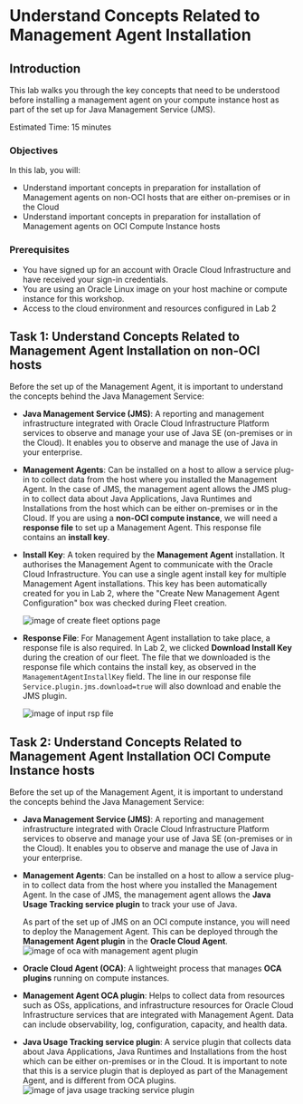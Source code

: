 # Understand Concepts Related to Management Agent Installation

## Introduction

This lab walks you through the key concepts that need to be understood before installing a management agent on your compute instance host as part of the set up for Java Management Service (JMS).

Estimated Time: 15 minutes

### Objectives

In this lab, you will:

* Understand important concepts in preparation for installation of Management agents on non-OCI hosts that are either on-premises or in the Cloud
* Understand important concepts in preparation for installation of Management agents on OCI Compute Instance hosts

### Prerequisites

* You have signed up for an account with Oracle Cloud Infrastructure and have received your sign-in credentials.
* You are using an Oracle Linux image on your host machine or compute instance for this workshop.
* Access to the cloud environment and resources configured in Lab 2


## Task 1: Understand Concepts Related to Management Agent Installation on non-OCI hosts

Before the set up of the Management Agent, it is important to understand the concepts behind the Java Management Service:

* **Java Management Service (JMS)**: A reporting and management infrastructure integrated with Oracle Cloud Infrastructure Platform services to observe and manage your use of Java SE (on-premises or in the Cloud). It enables you to observe and manage the use of Java in your enterprise.

* **Management Agents**: Can be installed on a host to allow a service plug-in to collect data from the host where you installed the Management Agent. In the case of JMS, the management agent allows the JMS plug-in to collect data about Java Applications, Java Runtimes and Installations from the host which can be either on-premises or in the Cloud. If you are using a **non-OCI compute instance**, we will need a **response file** to set up a Management Agent. This response file contains an **install key**.


* **Install Key**: A token required by the **Management Agent** installation. It authorises the Management Agent to communicate with the Oracle Cloud Infrastructure. You can use a single agent install key for multiple Management Agent installations.
This key has been automatically created for you in Lab 2, where the "Create New Management Agent Configuration" box was checked during Fleet creation.

  ![image of create fleet options page](/../images/create-fleet.png)

* **Response File**: For Management Agent installation to take place, a response file is also required. In Lab 2, we clicked **Download Install Key** during the creation of our fleet. The file that we downloaded is the response file which contains the install key, as observed in the `ManagementAgentInstallKey` field. The line in our response file `Service.plugin.jms.download=true` will also download and enable the JMS plugin.

  ![image of input rsp file](/../images/input-rsp-updated.png)

## Task 2: Understand Concepts Related to Management Agent Installation OCI Compute Instance hosts

Before the set up of the Management Agent, it is important to understand the concepts behind the Java Management Service:

* **Java Management Service (JMS)**: A reporting and management infrastructure integrated with Oracle Cloud Infrastructure Platform services to observe and manage your use of Java SE (on-premises or in the Cloud). It enables you to observe and manage the use of Java in your enterprise.

* **Management Agents**: Can be installed on a host to allow a service plug-in to collect data from the host where you installed the Management Agent. In the case of JMS, the management agent allows the **Java Usage Tracking service plugin** to track your use of Java.

  As part of the set up of JMS on an OCI compute instance, you will need to deploy the Management Agent. This can be deployed through the **Management Agent plugin** in the **Oracle Cloud Agent**.
    ![image of oca with management agent plugin](/../images/oca-management-agent-plugin.png)

* **Oracle Cloud Agent (OCA)**: A lightweight process that manages **OCA plugins** running on compute instances.

* **Management Agent OCA plugin**: Helps to collect data from resources such as OSs, applications, and infrastructure resources for Oracle Cloud Infrastructure services that are integrated with Management Agent. Data can include observability, log, configuration, capacity, and health data.

* **Java Usage Tracking service plugin**: A service plugin that collects data about Java Applications, Java Runtimes and Installations from the host which can be either on-premises or in the Cloud. It is important to note that this is a service plugin that is deployed as part of the Management Agent, and is different from OCA plugins.
  ![image of java usage tracking service plugin](/../images/java-usage-tracking-service-plugin.png)
